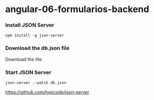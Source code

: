 # angular-06-formularios-backend

### Install JSON Server

~~~
npm install -g json-server
~~~

### Download the db.json file

Download the file

### Start JSON Server

~~~
json-server --watch db.json
~~~

https://github.com/typicode/json-server
